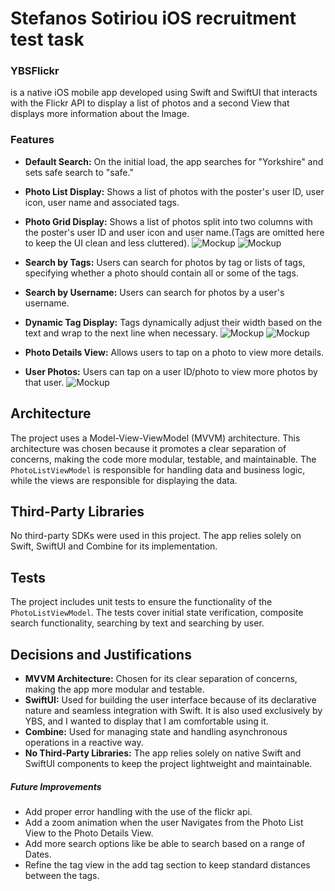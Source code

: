 # Stefanos Sotiriou iOS recruitment test task

### YBSFlickr 
is a native iOS mobile app developed using Swift and SwiftUI that interacts with the Flickr API to display a list of photos and a second View that displays more information about the Image.

### Features

- **Default Search:** On the initial load, the app searches for "Yorkshire" and sets safe search to "safe."
- **Photo List Display:** Shows a list of photos with the poster's user ID, user icon, user name and associated tags.
- **Photo Grid Display:** Shows a list of photos split into two columns with the poster's user ID and user icon and user name.(Tags are omitted here to keep the UI clean and less cluttered).
![Mockup](/PhotoListView.png)
![Mockup](/PhotoGridView.png)

- **Search by Tags:** Users can search for photos by tag or lists of tags, specifying whether a photo should contain all or some of the tags.
- **Search by Username:** Users can search for photos by a user's username.
- **Dynamic Tag Display:** Tags dynamically adjust their width based on the text and wrap to the next line when necessary.
![Mockup](/TagView.png)
![Mockup](/SearchTypeMenu.png)

- **Photo Details View:** Allows users to tap on a photo to view more details.
- **User Photos:** Users can tap on a user ID/photo to view more photos by that user.
![Mockup](/PhotoDetailView.png)


## Architecture

The project uses a Model-View-ViewModel (MVVM) architecture. This architecture was chosen because it promotes a clear separation of concerns, making the code more modular, testable, and maintainable. The `PhotoListViewModel` is responsible for handling data and business logic, while the views are responsible for displaying the data.

## Third-Party Libraries

No third-party SDKs were used in this project. The app relies solely on Swift, SwiftUI and Combine for its implementation.

## Tests

The project includes unit tests to ensure the functionality of the `PhotoListViewModel`. The tests cover initial state verification, composite search functionality, searching by text and searching by user.

## Decisions and Justifications

- **MVVM Architecture:** Chosen for its clear separation of concerns, making the app more modular and testable.
- **SwiftUI:** Used for building the user interface because of its declarative nature and seamless integration with Swift. It is also used exclusively by YBS, and I wanted to display that I am comfortable using it.
- **Combine:** Used for managing state and handling asynchronous operations in a reactive way.
- **No Third-Party Libraries:** The app relies solely on native Swift and SwiftUI components to keep the project lightweight and maintainable.

##### Future Improvements
- Add proper error handling with the use of the flickr api.
- Add a zoom animation when the user Navigates from the Photo List View to the Photo Details View.
- Add more search options like be able to search based on a range of Dates.
- Refine the tag view in the add tag section to keep standard distances between the tags.
